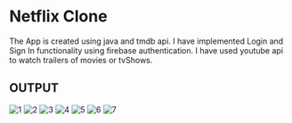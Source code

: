 # Netflix Clone

The App is created using java and tmdb api. I have implemented Login and Sign In functionality using firebase authentication.
I have used youtube api to watch trailers of movies or tvShows.





## OUTPUT
![1](https://github.com/AmanShamsheerSheikh/Netflix-Clone/assets/103746505/fb9299ea-138d-4e1c-a019-e282fb937266)
![2](https://github.com/AmanShamsheerSheikh/Netflix-Clone/assets/103746505/c6bbf09b-48c4-412b-9a46-245a83d81521)
![3](https://github.com/AmanShamsheerSheikh/Netflix-Clone/assets/103746505/cd5c0588-241d-4b95-8c4c-bb6ed2869d71)
![4](https://github.com/AmanShamsheerSheikh/Netflix-Clone/assets/103746505/dbdb8d74-1209-49f0-a1da-25a206364d2f)
![5](https://github.com/AmanShamsheerSheikh/Netflix-Clone/assets/103746505/6070e480-fbe6-46ab-93f5-6640104fa9ab)
![6](https://github.com/AmanShamsheerSheikh/Netflix-Clone/assets/103746505/7fe5c2b3-7e75-4e92-a17f-e4df2fdb5251)
![7](https://github.com/AmanShamsheerSheikh/Netflix-Clone/assets/103746505/33daa887-4d88-4abb-8075-0037186e2a55)


